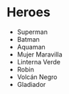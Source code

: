 # Heroes

* Superman
* Batman
* Aquaman
* Mujer Maravilla
* Linterna Verde
* Robin
* Volcán Negro
* Gladiador

